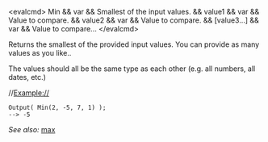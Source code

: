 \<evalcmd\> Min && var && Smallest of the input values. && value1 && var && Value to compare. && value2 && var && Value to compare. && \[value3...\] && var && Value to compare... \</evalcmd\>

Returns the smallest of the provided input values. You can provide as many values as you like..

The values should all be the same type as each other (e.g. all numbers, all dates, etc.)

//<Example://>

    Output( Min(2, -5, 7, 1) );
    --> -5

*See also:* [max](max.md)
